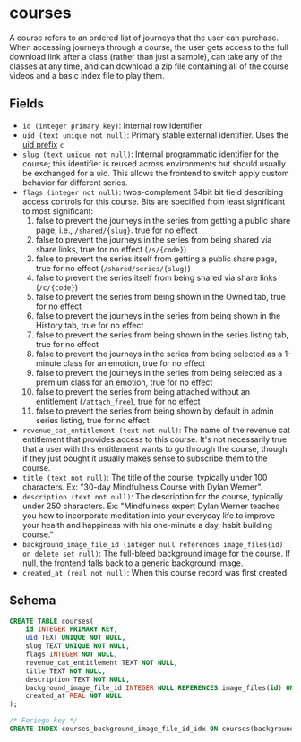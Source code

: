 # courses

A course refers to an ordered list of journeys that the user can purchase.
When accessing journeys through a course, the user gets access to the full
download link after a class (rather than just a sample), can take any of
the classes at any time, and can download a zip file containing all of the
course videos and a basic index file to play them.

## Fields

- `id (integer primary key)`: Internal row identifier
- `uid (text unique not null)`: Primary stable external identifier. Uses the
  [uid prefix](../uid_prefixes.md) `c`
- `slug (text unique not null)`: Internal programmatic identifier for the course;
  this identifier is reused across environments but should usually be exchanged for
  a uid. This allows the frontend to switch apply custom behavior for different series.
- `flags (integer not null)`: twos-complement 64bit bit field describing access controls
  for this course. Bits are specified from least significant to most significant:
  1. false to prevent the journeys in the series from getting a public share page,
     i.e., `/shared/{slug}`. true for no effect
  2. false to prevent the journeys in the series from being shared via share links,
     true for no effect (`/s/{code}`)
  3. false to prevent the series itself from getting a public share page, true for
     no effect (`/shared/series/{slug}`)
  4. false to prevent the series itself from being shared via share links (`/c/{code}`)
  5. false to prevent the series from being shown in the Owned tab, true for no effect
  6. false to prevent the journeys in the series from being shown in the History tab,
     true for no effect
  7. false to prevent the series from being shown in the series listing tab, true for
     no effect
  8. false to prevent the journeys in the series from being selected as a 1-minute class
     for an emotion, true for no effect
  9. false to prevent the journeys in the series from being selected as a premium class
     for an emotion, true for no effect
  10. false to prevent the series from being attached without an entitlement (`/attach_free`),
      true for no effect
  11. false to prevent the series from being shown by default in admin series listing,
      true for no effect
- `revenue_cat_entitlement (text not null)`: The name of the revenue cat entitlement
  that provides access to this course. It's not necessarily true that a user with this
  entitlement wants to go through the course, though if they just bought it usually
  makes sense to subscribe them to the course.
- `title (text not null)`: The title of the course, typically under 100 characters.
  Ex: "30-day Mindfulness Course with Dylan Werner".
- `description (text not null)`: The description for the course, typically under 250
  characters.
  Ex: "Mindfulness expert Dylan Werner teaches you how to incorporate meditation
  into your everyday life to improve your health and happiness with his one-minute a day,
  habit building course."
- `background_image_file_id (integer null references image_files(id) on delete set null)`:
  The full-bleed background image for the course. If null, the frontend falls back to a
  generic background image.
- `created_at (real not null)`: When this course record was first created

## Schema

```sql
CREATE TABLE courses(
    id INTEGER PRIMARY KEY,
    uid TEXT UNIQUE NOT NULL,
    slug TEXT UNIQUE NOT NULL,
    flags INTEGER NOT NULL,
    revenue_cat_entitlement TEXT NOT NULL,
    title TEXT NOT NULL,
    description TEXT NOT NULL,
    background_image_file_id INTEGER NULL REFERENCES image_files(id) ON DELETE SET NULL,
    created_at REAL NOT NULL
);

/* Foriegn key */
CREATE INDEX courses_background_image_file_id_idx ON courses(background_image_file_id);
```
